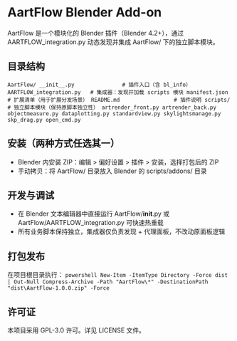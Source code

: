 ﻿# AartFlow Blender Add-on

AartFlow 是一个模块化的 Blender 插件（Blender 4.2+），通过 AARTFLOW_integration.py 动态发现并集成 AartFlow/ 下的独立脚本模块。

## 目录结构
`
AartFlow/
 __init__.py               # 插件入口（含 bl_info）
 AARTFLOW_integration.py   # 集成器：发现并加载 scripts 模块
 manifest.json             # 扩展清单（用于扩展分发场景）
 README.md                 # 插件说明
 scripts/                  # 独立脚本模块（保持原脚本独立性）
     artrender_front.py
     artrender_back.py
     objectmeasure.py
     dataplotting.py
     standardview.py
     skylightsmanage.py
     skp_drag.py
     open_cmd.py
`

## 安装（两种方式任选其一）
- Blender 内安装 ZIP：编辑 > 偏好设置 > 插件 > 安装，选择打包后的 ZIP
- 手动拷贝：将 AartFlow/ 目录放入 Blender 的 scripts/addons/ 目录

## 开发与调试
- 在 Blender 文本编辑器中直接运行 AartFlow/__init__.py 或 AartFlow/AARTFLOW_integration.py 可快速热重载
- 所有业务脚本保持独立，集成器仅负责发现 + 代理面板，不改动原面板逻辑

## 打包发布
在项目根目录执行：
`powershell
New-Item -ItemType Directory -Force dist | Out-Null
Compress-Archive -Path "AartFlow\*" -DestinationPath "dist\AartFlow-1.0.0.zip" -Force
`

## 许可证
本项目采用 GPL-3.0 许可。详见 LICENSE 文件。
